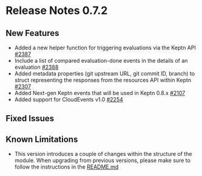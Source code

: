 # Release Notes 0.7.2

## New Features

- Added a new helper function for triggering evaluations via the Keptn API [#2387](https://github.com/keptn/keptn/issues/2387)
- Include a list of compared evaluation-done events in the details of an evaluation [#2388](https://github.com/keptn/keptn/issues/2388)
- Added metadata properties (git upstream URL, git commit ID, branch) to struct representing the responses from the resources API within Keptn [#2307](https://github.com/keptn/keptn/issues/2307)
- Added Next-gen Keptn events that will be used in Keptn 0.8.x [#2107](https://github.com/keptn/keptn/issues/2107)
- Added support for CloudEvents v1.0 [#2254](https://github.com/keptn/keptn/issues/2254)

## Fixed Issues

## Known Limitations

- This version introduces a couple of changes within the structure of the module. When upgrading from previous versions, please make sure to follow the instructions
in the [README.md](https://github.com/augustin-dt/go-utils/tree/release-0.7.2#upgrade-to-072-from-previous-versions)
